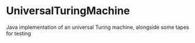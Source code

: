 # UniversalTuringMachine

Java implementation of an universal Turing machine, alongside some tapes for testing
